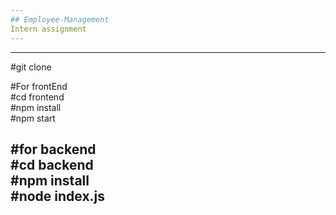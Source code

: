 ```yaml
---
## Employee-Management
Intern assignment
---
```

---
#git clone <br>

#For frontEnd<br>
#cd frontend<br>
#npm install<br>
#npm start<br>

#for backend<br>
#cd backend<br>
#npm install<br> 
#node index.js<br>
---
